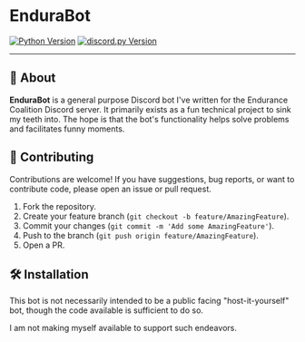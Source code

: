 # EnduraBot
[![Python Version](https://img.shields.io/badge/python-3.13%2B-blue?style=flat-square&logo=python)](https://www.python.org/downloads/)
[![discord.py Version](https://img.shields.io/badge/discord.py-2.6.X-blueviolet?style=flat-square&logo=discord)](https://discordpy.readthedocs.io/en/stable/)

---

## 🤖 About
**EnduraBot** is a general purpose Discord bot I've written for the Endurance Coalition Discord server. It primarily exists as a fun technical project to sink my teeth into. The hope is that the bot's functionality helps solve problems and facilitates funny moments.

##  🤝 Contributing
Contributions are welcome! If you have suggestions, bug reports, or want to contribute code, please open an issue or pull request.

1.  Fork the repository.
2.  Create your feature branch (`git checkout -b feature/AmazingFeature`).
3.  Commit your changes (`git commit -m 'Add some AmazingFeature'`).
4.  Push to the branch (`git push origin feature/AmazingFeature`).
5.  Open a PR.

## 🛠️ Installation
This bot is not necessarily intended to be a public facing "host-it-yourself" bot, though the code available is sufficient to do so.

I am not making myself available to support such endeavors.